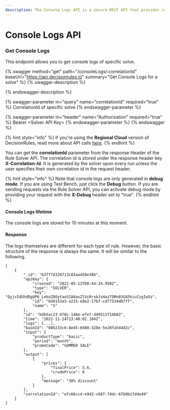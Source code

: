 ```yaml
---
description: The Console Logs API is a secure REST API that provides console logs.
---
```


# Console Logs API

### Get Console Logs

This endpoint allows you to get console logs of specific solve.&#x20;

{% swagger method="get" path="/consoleLogs/:correlationId" baseUrl="https://api.decisionrules.io" summary="Get Console Logs for a solve" %}
{% swagger-description %}

{% endswagger-description %}

{% swagger-parameter in="query" name="correlationId" required="true" %}
CorrelationId of specific solve
{% endswagger-parameter %}

{% swagger-parameter in="header" name="Authorization" required="true" %}
Bearer \<Solver API Key>
{% endswagger-parameter %}
{% endswagger %}

{% hint style="info" %}
If you're using the **Regional Cloud** version of DecisionRules, read more about API calls [here](../regional-cloud/region-specific-api-urls.md#making-api-calls-on-region-cloud-accounts).
{% endhint %}

You can get the **correlationId** parameter from the response Header of the Rule Solver API. The correlation id is stored under the response header key **X-Correlation-Id**. It is generated by the solver upon every run unless the user specifies their own correlation id in the request header.

{% hint style="info" %}
Note that console logs are only generated in **debug mode**. If you are using Test Bench, just click the **Debug** button. If you are sending requests via the Rule Solver API, you can activate debug mode by providing your request with the **X-Debug** header set to "true".
{% endhint %}

#### Console Logs lifetime

The console logs are stored for 10 minutes at this moment.

#### Response

The logs themselves are different for each type of rule. However, the basic structure of the response is always the same. It will be similar to the following.

```
[
    {
        "_id": "637f74324713c83aa450e38b",
        "apiKey": {
            "created": "2022-05-13T08:44:34.950Z",
            "type": "SOLVER",
            "key": "QyjvIdGhdDgUP6_Leko2DOyYaoSIA0axZlVcRrxbJzHazTOMn03GA5kiuIzgIw5z",
            "id": "6d4153a3-a215-e8e2-17bf-cd77534d07ff",
            "name": "S"
        },
        "id": "bdb5ac23-970c-146e-efe7-d49511f14b82",
        "time": "2022-11-24T13:40:02.184Z",
        "logs": [...],
        "baseId": "086233c6-8e45-0d88-328e-5e20fa544d2c",
        "input": {
            "productType": "basic",
            "period": "month",
            "promoCode": "SUMMER SALE"
        },
        "output": [
            {
                "prices": {
                    "finalPrice": 5.6,
                    "crudePrice": 8
                },
                "message": "30% discount"
            }
        ],
        "correlationId": "efc66cc4-e942-c687-74dc-67b0b1fdde49"
    }
]
```
